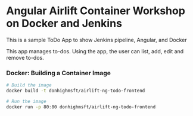 # Angular Airlift Container Workshop on Docker and Jenkins

This is a sample ToDo App to show Jenkins pipeline, Angular, and Docker

This app manages to-dos. Using the app, the user can list, add, edit and remove to-dos.

### Docker: Building a Container Image

```bash
# Build the image 
docker build -t donhighmsft/airlift-ng-todo-frontend

# Run the image 
docker run -p 80:80 donhighmsft/airlift-ng-todo-frontend

```